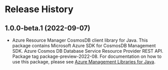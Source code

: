 # Release History

## 1.0.0-beta.1 (2022-09-07)

- Azure Resource Manager CosmosDB client library for Java. This package contains Microsoft Azure SDK for CosmosDB Management SDK. Azure Cosmos DB Database Service Resource Provider REST API. Package tag package-preview-2022-08. For documentation on how to use this package, please see [Azure Management Libraries for Java](https://aka.ms/azsdk/java/mgmt).
